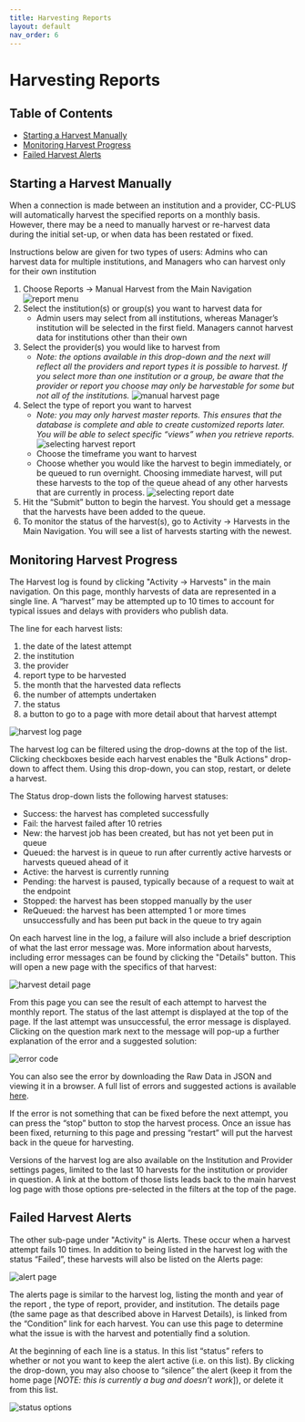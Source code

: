 ```yaml
---
title: Harvesting Reports
layout: default
nav_order: 6
---
```


# Harvesting Reports

## Table of Contents
* [Starting a Harvest Manually](#starting-a-harvest-manually)
* [Monitoring Harvest Progress](#monitoring-harvest-progress)
* [Failed Harvest Alerts](#failed-harvest-alerts)

## Starting a Harvest Manually
When a connection is made between an institution and a provider, CC-PLUS will automatically harvest the specified reports on a monthly basis. However, there may be a need to manually harvest or re-harvest data during the initial set-up, or when data has been restated or fixed.

Instructions below are given for two types of users: Admins who can harvest data for multiple institutions, and Managers who can harvest only for their own institution

1. Choose Reports -> Manual Harvest from the Main Navigation 
![report menu](images/reportMenu.png)
2. Select the institution(s) or group(s) you want to harvest data for
    * Admin users may select from all institutions, whereas Manager’s institution will be selected in the first field. Managers cannot harvest data for institutions other than their own
3. Select the provider(s) you would like to harvest from
    * _Note: the options available in this drop-down and the next will reflect all the providers and report types it is possible to harvest. If you select more than one institution or a group, be aware that the provider or report you choose may only be harvestable for some but not all of the institutions._
    ![manual harvest page](images/manualHarvest.png)
4. Select the type of report you want to harvest
    * _Note: you may only harvest master reports. This ensures that the database is complete and able to create customized reports later. You will be able to select specific “views” when you retrieve reports._
    ![selecting harvest report](images/harvestReport.png)
    * Choose the timeframe you want to harvest 
    * Choose whether you would like the harvest to begin immediately, or be queued to run overnight. Choosing immediate harvest, will put these harvests to the top of the queue ahead of any other harvests that are currently in process.
    ![selecting report date](images/reportDate.png)
5. Hit the “Submit” button to begin the harvest. You should get a message that the harvests have been added to the queue.
6. To monitor the status of the harvest(s), go to Activity -> Harvests in the Main Navigation. You will see a list of harvests starting with the newest. 

## Monitoring Harvest Progress

The Harvest log is found by clicking "Activity -> Harvests" in the main navigation. On this page, monthly harvests of data are represented in a single line. A “harvest” may be attempted up to 10 times to account for typical issues and delays with providers who publish data. 

The line for each harvest lists: 
1. the date of the latest attempt
2. the institution
3. the provider
4. report type to be harvested
5. the month that the harvested data reflects
6. the number of attempts undertaken
7. the status
8. a button to go to a page with more detail about that harvest attempt

![harvest log page](images/harvestLog.png)

The harvest log can be filtered using the drop-downs at the top of the list. Clicking checkboxes beside each harvest enables the "Bulk Actions" drop-down to affect them. Using this drop-down, you can stop, restart, or delete a harvest.

The Status drop-down lists the following harvest statuses:
* Success: the harvest has completed successfully
* Fail: the harvest failed after 10 retries
* New: the harvest job has been created, but has not yet been put in queue
* Queued: the harvest is in queue to run after currently active harvests or harvests queued ahead of it
* Active: the harvest is currently running
* Pending: the harvest is paused, typically because of a request to wait at the endpoint
* Stopped: the harvest has been stopped manually by the user
* ReQueued: the harvest has been attempted 1 or more times unsuccessfully and has been put back in the queue to try again

On each harvest line in the log, a failure will also include a brief description of what the last error message was. More information about harvests, including error messages can be found by clicking the "Details" button. This will open a new page with the specifics of that harvest:

![harvest detail page](images/harvestDetail.png)

From this page you can see the result of each attempt to harvest the monthly report. The status of the last attempt is displayed at the top of the page. If the last attempt was unsuccessful, the error message is displayed. Clicking on the question mark next to the message will pop-up a further explanation of the error and a suggested solution:

![error code](images/errorCode.png)

You can also see the error by downloading the Raw Data in JSON and viewing it in a browser. A full list of errors and suggested actions is available [here](resources/SUSHI_error_codes.xlsx). 

If the error is not something that can be fixed before the next attempt, you can press the “stop” button to stop the harvest process. Once an issue has been fixed, returning to this page and pressing “restart” will put the harvest back in the queue for harvesting.

Versions of the harvest log are also available on the Institution and Provider settings pages, limited to the last 10 harvests for the institution or provider in question. A link at the bottom of those lists leads back to the main harvest log page with those options pre-selected in the filters at the top of the page.

## Failed Harvest Alerts

The other sub-page under "Activity" is Alerts. These occur when a harvest attempt fails 10 times. In addition to being listed in the harvest log with the status “Failed”, these harvests will also be listed on the Alerts page:

![alert page](images/alerts.png)

The alerts page is similar to the harvest log, listing the month and year of the report , the type of report, provider, and institution. The details page (the same page as that described above in Harvest Details), is linked from the “Condition” link for each harvest. You can use this page to determine what the issue is with the harvest and potentially find a solution.

At the beginning of each line is a status. In this list “status” refers to whether or not you want to keep the alert active (i.e. on this list). By clicking the drop-down, you may also choose to “silence” the alert (keep it from the home page [_NOTE: this is currently a bug and doesn’t work_]), or delete it from this list.

![status options](images/status.png)








